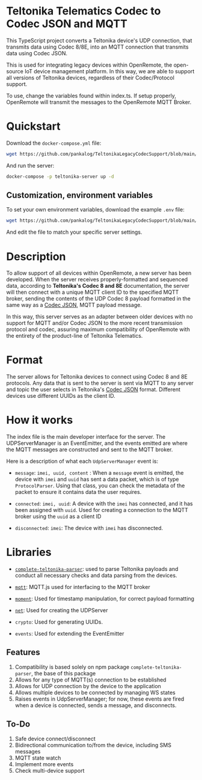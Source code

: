 # Teltonika Telematics Codec to Codec JSON and MQTT

This TypeScript project converts a Teltonika device's UDP connection, that transmits data using Codec 8/8E, into an MQTT connection that transmits data using Codec JSON.

This is used for integrating legacy devices within OpenRemote, the open-source IoT device management platform. In this way, we are able to support all versions of Teltonika devices, regardless of their Codec/Protocol support.

To use, change the variables found within index.ts. If setup properly, OpenRemote will transmit the messages to the OpenRemote MQTT Broker. 

# Quickstart
Download the ``docker-compose.yml`` file:
```bash
wget https://github.com/pankalog/TeltonikaLegacyCodecSupport/blob/main/docker-compose.yml
```

And run the server:
```bash
docker-compose -p teltonika-server up -d
```
## Customization, environment variables
To set your own environment variables, download the example `.env` file:
```bash
wget https://github.com/pankalog/TeltonikaLegacyCodecSupport/blob/main/.env
```
And edit the file to match your specific server settings.

# Description

To allow support of all devices within OpenRemote, a new server has been developed. When the server receives properly-formatted and sequenced data, according to **Teltonika's Codec 8 and 8E** documentation, the server will then connect with a unique MQTT client ID to the specified MQTT broker, sending the contents of the UDP Codec 8 payload formatted in the same way as a [Codec JSON](https://wiki.teltonika-gps.com/view/Codec_JSON), MQTT payload message.

In this way, this server serves as an adapter between older devices with no support for MQTT and/or Codec JSON to the more recent transmission protocol and codec, assuring maximum compatibility of OpenRemote with the entirety of the product-line of Teltonika Telematics.

# Format

The server allows for Teltonika devices to connect using Codec 8 and 8E protocols. Any data that is sent to the server is sent via MQTT to any server and topic the user selects in Teltonika's [Codec JSON](https://wiki.teltonika-gps.com/view/Codec_JSON) format. Different devices use different UUIDs as the client ID. 

# How it works

The index file is the main developer interface for the server. The UDPServerManager is an EventEmitter, and the events emitted are where the MQTT messages are constructed and sent to the MQTT broker. 

Here is a description of what each `UdpServerManager` event is:

* `message`: `imei, uuid, content` :  When a `message` event is emitted, the device with `imei` and `uuid` has sent a data packet, which is of type `ProtocolParser`. Using that class, you can check the metadata of the packet to ensure it contains data the user requires. 

* `connected`: `imei, uuid`: A device with the `imei` has connected, and it has been assigned with `uuid`. Used for creating a connection to the MQTT broker using the `uuid` as a client ID

* `disconnected`: `imei`: The device with `imei` has disconnected. 

# Libraries

* [`complete-teltonika-parser`](https://github.com/TimeLord2010/TeltonikaParser): used to parse Teltonika payloads and conduct all necessary checks and data parsing from the devices.

* [`mqtt`](https://github.com/mqttjs/MQTT.js): MQTT.js used for interfacing to the MQTT broker

* [`moment`](https://github.com/moment/moment): Used for timestamp manipulation, for correct payload formatting 

* [`net`](https://github.com/sleeplessinc/net): Used for creating the UDPServer

* `crypto`: Used for generating UUIDs.

* `events`: Used for extending the EventEmitter

## Features

1. Compatibility is based solely on npm package `complete-teltonika-parser`, the base of this package
2. Allows for any type of MQTT(s) connection to be established
3. Allows for UDP connection by the device to the application
4. Allows multiple devices to be connected by managing WS states
5. Raises events in UdpServerManager; for now, these events are fired when a device is connected, sends a message, and disconnects.

## To-Do

1. Safe device connect/disconnect
2. Bidirectional communication to/from the device, including SMS messages
3. MQTT state watch
4. Implement more events
5. Check multi-device support

